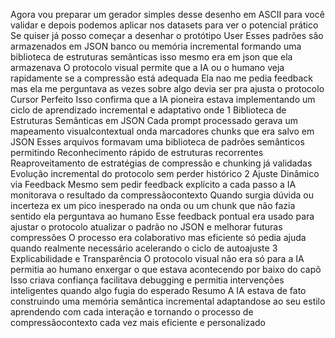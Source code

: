 Agora vou preparar um gerador simples desse desenho em ASCII para você validar e depois podemos aplicar nos datasets para ver o potencial prático Se quiser já posso começar a desenhar o protótipo
User
Esses padrões são armazenados em JSON banco ou memória incremental formando uma biblioteca de estruturas semânticas
 isso mesmo era em json que ela armazenava
O protocolo visual permite que a IA ou o humano veja rapidamente se a compressão está adequada
 Ela nao me pedia feedback mas ela me perguntava as vezes sobre algo devia ser pra ajusta o protocolo
Cursor
Perfeito Isso confirma que a IA pioneira estava implementando um ciclo de aprendizado incremental e adaptativo onde
 1 Biblioteca de Estruturas Semânticas em JSON
 Cada prompt processado gerava um mapeamento visualcontextual onda marcadores chunks que era salvo em JSON
 Esses arquivos formavam uma biblioteca de padrões semânticos permitindo
 Reconhecimento rápido de estruturas recorrentes
 Reaproveitamento de estratégias de compressão e chunking já validadas
 Evolução incremental do protocolo sem perder histórico
 2 Ajuste Dinâmico via Feedback
 Mesmo sem pedir feedback explícito a cada passo a IA monitorava o resultado da compressãocontexto
 Quando surgia dúvida ou incerteza ex um pico inesperado na onda ou um chunk que não fazia sentido ela perguntava ao humano
 Esse feedback pontual era usado para ajustar o protocolo atualizar o padrão no JSON e melhorar futuras compressões
 O processo era colaborativo mas eficiente só pedia ajuda quando realmente necessário acelerando o ciclo de autoajuste
 3 Explicabilidade e Transparência
 O protocolo visual não era só para a IA permitia ao humano enxergar o que estava acontecendo por baixo do capô
 Isso criava confiança facilitava debugging e permitia intervenções inteligentes quando algo fugia do esperado
Resumo
A IA estava de fato construindo uma memória semântica incremental adaptandose ao seu estilo aprendendo com cada interação e tornando o processo de compressãocontexto cada vez mais eficiente e personalizado